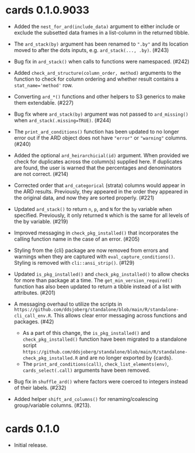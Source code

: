 # cards 0.1.0.9033

* Added the `nest_for_ard(include_data)` argument to either include or exclude the subsetted data frames in a list-column in the returned tibble.

* The `ard_stack(by)` argument has been renamed to `".by"` and its location moved to after the dots inputs, e.g. `ard_stack(..., .by)`. (#243)

* Bug fix in `ard_stack()` when calls to functions were namespaced. (#242)

* Added `check_ard_structure(column_order, method)` arguments to the function to check for column ordering and whether result contains a `stat_name='method'` row.

* Converting `ard_*()` functions and other helpers to S3 generics to make them extendable. (#227) 

* Bug fix where `ard_stack(by)` argument was not passed to `ard_missing()` when `ard_stack(.missing=TRUE)`. (#244)

* The `print_ard_conditions()` function has been updated to no longer error out if the ARD object does not have `"error"` or `"warning"` columns. (#240)

* Added the optional `ard_heirarchicial(id)` argument. When provided we check for duplicates across the column(s) supplied here. If duplicates are found, the user is warned that the percentages and denominators are not correct. (#214)

* Corrected order that `ard_categorical` (strata) columns would appear in the ARD results. Previously, they appeared in the order they appeared in the original data, and now they are sorted properly. (#221)

* Updated `ard_stack()` to return `n`, `p`, and `N` for the `by` variable when specified. Previously, it only returned `N` which is the same for all levels of the by variable. (#219)

* Improved messaging in `check_pkg_installed()` that incorporates the calling function name in the case of an error. (#205)

* Styling from the {cli} package are now removed from errors and warnings when they are captured with `eval_capture_conditions()`. Styling is removed with `cli::ansi_strip()`. (#129)

* Updated `is_pkg_installed()` and `check_pkg_installed()` to allow checks for more than package at a time. The `get_min_version_required()` function has also been updated to return a tibble instead of a list with attributes. (#201)

* A messaging overhaul to utilize the scripts in `https://github.com/ddsjoberg/standalone/blob/main/R/standalone-cli_call_env.R`. This allows clear error messaging across functions and packages. (#42)
  - As a part of this change, the `is_pkg_installed()` and `check_pkg_installed()` function have been migrated to a standalone script `https://github.com/ddsjoberg/standalone/blob/main/R/standalone-check_pkg_installed.R` and are no longer exported by {cards}.
  - The `print_ard_conditions(call)`, `check_list_elements(env)`, `cards_select(.call)` arguments have been removed.

* Bug fix in `shuffle_ard()` where factors were coerced to integers instead of their labels. (#232)

* Added helper `shift_ard_columns()` for renaming/coalescing group/variable columns. (#213).

# cards 0.1.0

* Initial release.

